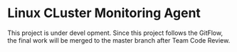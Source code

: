 # Linux CLuster Monitoring Agent
This project is under devel opment. Since this project follows the GitFlow, the final work will be merged to the master branch after Team Code Review.
